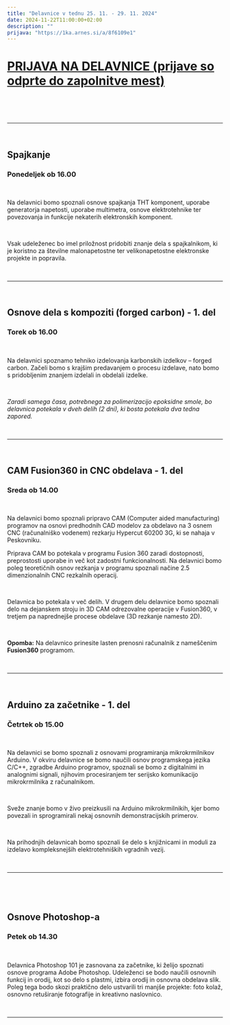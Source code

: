```yaml
---
title: "Delavnice v tednu 25. 11. - 29. 11. 2024"
date: 2024-11-22T11:00:00+02:00
description: ""
prijava: "https://1ka.arnes.si/a/8f6109e1"
---
```


# [PRIJAVA NA DELAVNICE (prijave so odprte do zapolnitve mest)](https://1ka.arnes.si/a/8f6109e1)

&nbsp;

&nbsp;

---

&nbsp;

## Spajkanje

### Ponedeljek ob 16.00

&nbsp;

Na delavnici bomo spoznali osnove spajkanja THT komponent, uporabe generatorja napetosti, uporabe multimetra, osnove elektrotehnike ter povezovanja in funkcije nekaterih elektronskih komponent.

&nbsp;

Vsak udeleženec bo imel priložnost pridobiti znanje dela s spajkalnikom, ki je koristno za številne malonapetostne ter velikonapetostne elektronske projekte in popravila.

&nbsp;

---


&nbsp;

## Osnove dela s kompoziti (forged carbon) - 1. del
### Torek ob 16.00

&nbsp;

Na delavnici spoznamo tehniko izdelovanja karbonskih izdelkov – forged carbon. Začeli bomo s krajšim predavanjem o procesu izdelave, nato bomo s pridobljenim znanjem izdelali in obdelali izdelke. 

&nbsp;

*Zaradi samega časa, potrebnega za polimerizacijo epoksidne smole, bo delavnica potekala v dveh delih (2 dni), ki bosta potekala dva tedna zapored.*

&nbsp;

---

&nbsp;

## CAM Fusion360 in CNC obdelava - 1. del
### Sreda ob 14.00

&nbsp;

Na delavnici bomo spoznali pripravo CAM (Computer aided manufacturing) programov na osnovi predhodnih CAD modelov za obdelavo na 3 osnem CNC (računalniško vodenem) rezkarju Hypercut 60200 3G, ki se nahaja v Peskovniku. 

Priprava CAM bo potekala v programu Fusion 360 zaradi dostopnosti, preprostosti uporabe in več kot zadostni funkcionalnosti. Na delavnici bomo poleg teoretičnih osnov rezkanja v programu spoznali načine 2.5 dimenzionalnih CNC rezkalnih operacij. 

&nbsp;

Delavnica bo potekala v več delih. V drugem delu delavnice bomo spoznali delo na dejanskem stroju in 3D CAM odrezovalne operacije v Fusion360, v tretjem pa naprednejše procese obdelave (3D rezkanje namesto 2D).   

&nbsp;

**Opomba:** Na delavnico prinesite lasten prenosni računalnik z nameščenim **Fusion360** programom.

&nbsp;

---

&nbsp;

## Arduino za začetnike - 1. del

### Četrtek ob 15.00

&nbsp;

Na delavnici se bomo spoznali z osnovami programiranja mikrokrmilnikov Arduino. 
V okviru delavnice se bomo naučili osnov programskega jezika C/C++, zgradbe Arduino programov, spoznali se bomo z digitalnimi in analognimi signali, njihovim procesiranjem ter serijsko komunikacijo mikrokrmilnika z računalnikom.

&nbsp;

Sveže znanje bomo v živo preizkusili na Arduino mikrokrmilnikih, kjer bomo povezali in sprogramirali nekaj osnovnih demonstracijskih primerov. 

&nbsp;

Na prihodnjih delavnicah bomo spoznali še delo s knjižnicami in moduli za izdelavo kompleksnejših elektrotehniških vgradnih vezij.

&nbsp;


---

&nbsp;

&nbsp;

## Osnove Photoshop-a
### Petek ob 14.30

&nbsp;

Delavnica Photoshop 101 je zasnovana za začetnike, ki želijo spoznati osnove programa Adobe Photoshop. Udeleženci se bodo naučili osnovnih funkcij in orodij, kot so delo s plastmi, izbira orodij in osnovna obdelava slik. Poleg tega bodo skozi praktično delo ustvarili tri manjše projekte: foto kolaž, osnovno retuširanje fotografije in kreativno naslovnico.

&nbsp;

---